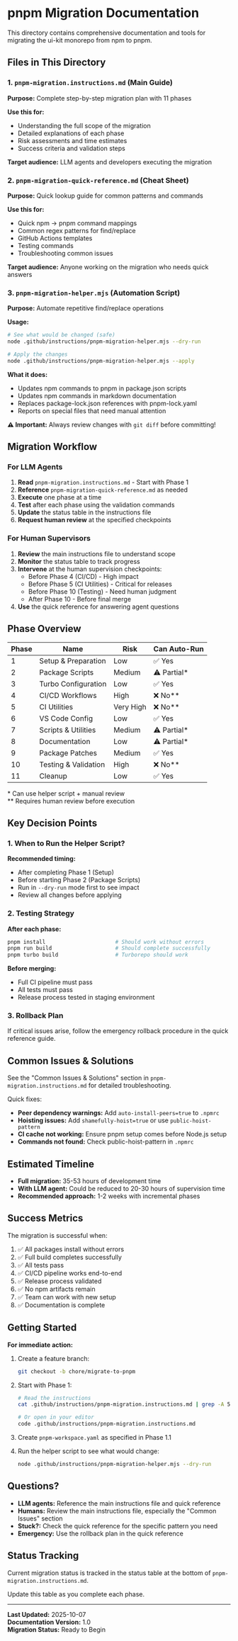 # pnpm Migration Documentation

This directory contains comprehensive documentation and tools for migrating the ui-kit monorepo from npm to pnpm.

## Files in This Directory

### 1. `pnpm-migration.instructions.md` (Main Guide)
**Purpose:** Complete step-by-step migration plan with 11 phases

**Use this for:**
- Understanding the full scope of the migration
- Detailed explanations of each phase
- Risk assessments and time estimates
- Success criteria and validation steps

**Target audience:** LLM agents and developers executing the migration

### 2. `pnpm-migration-quick-reference.md` (Cheat Sheet)
**Purpose:** Quick lookup guide for common patterns and commands

**Use this for:**
- Quick npm → pnpm command mappings
- Common regex patterns for find/replace
- GitHub Actions templates
- Testing commands
- Troubleshooting common issues

**Target audience:** Anyone working on the migration who needs quick answers

### 3. `pnpm-migration-helper.mjs` (Automation Script)
**Purpose:** Automate repetitive find/replace operations

**Usage:**
```bash
# See what would be changed (safe)
node .github/instructions/pnpm-migration-helper.mjs --dry-run

# Apply the changes
node .github/instructions/pnpm-migration-helper.mjs --apply
```

**What it does:**
- Updates npm commands to pnpm in package.json scripts
- Updates npm commands in markdown documentation
- Replaces package-lock.json references with pnpm-lock.yaml
- Reports on special files that need manual attention

**⚠️ Important:** Always review changes with `git diff` before committing!

## Migration Workflow

### For LLM Agents

1. **Read** `pnpm-migration.instructions.md` - Start with Phase 1
2. **Reference** `pnpm-migration-quick-reference.md` as needed
3. **Execute** one phase at a time
4. **Test** after each phase using the validation commands
5. **Update** the status table in the instructions file
6. **Request human review** at the specified checkpoints

### For Human Supervisors

1. **Review** the main instructions file to understand scope
2. **Monitor** the status table to track progress
3. **Intervene** at the human supervision checkpoints:
   - Before Phase 4 (CI/CD) - High impact
   - Before Phase 5 (CI Utilities) - Critical for releases
   - Before Phase 10 (Testing) - Need human judgment
   - After Phase 10 - Before final merge
4. **Use** the quick reference for answering agent questions

## Phase Overview

| Phase | Name | Risk | Can Auto-Run |
|-------|------|------|--------------|
| 1 | Setup & Preparation | Low | ✅ Yes |
| 2 | Package Scripts | Medium | ⚠️ Partial* |
| 3 | Turbo Configuration | Low | ✅ Yes |
| 4 | CI/CD Workflows | High | ❌ No** |
| 5 | CI Utilities | Very High | ❌ No** |
| 6 | VS Code Config | Low | ✅ Yes |
| 7 | Scripts & Utilities | Medium | ⚠️ Partial* |
| 8 | Documentation | Low | ⚠️ Partial* |
| 9 | Package Patches | Medium | ✅ Yes |
| 10 | Testing & Validation | High | ❌ No** |
| 11 | Cleanup | Low | ✅ Yes |

\* Can use helper script + manual review  
\** Requires human review before execution

## Key Decision Points

### 1. When to Run the Helper Script?

**Recommended timing:**
- After completing Phase 1 (Setup)
- Before starting Phase 2 (Package Scripts)
- Run in `--dry-run` mode first to see impact
- Review all changes before applying

### 2. Testing Strategy

**After each phase:**
```bash
pnpm install                      # Should work without errors
pnpm run build                    # Should complete successfully
pnpm turbo build                  # Turborepo should work
```

**Before merging:**
- Full CI pipeline must pass
- All tests must pass
- Release process tested in staging environment

### 3. Rollback Plan

If critical issues arise, follow the emergency rollback procedure in the quick reference guide.

## Common Issues & Solutions

See the "Common Issues & Solutions" section in `pnpm-migration.instructions.md` for detailed troubleshooting.

Quick fixes:
- **Peer dependency warnings:** Add `auto-install-peers=true` to `.npmrc`
- **Hoisting issues:** Add `shamefully-hoist=true` or use `public-hoist-pattern`
- **CI cache not working:** Ensure pnpm setup comes before Node.js setup
- **Commands not found:** Check public-hoist-pattern in `.npmrc`

## Estimated Timeline

- **Full migration:** 35-53 hours of development time
- **With LLM agent:** Could be reduced to 20-30 hours of supervision time
- **Recommended approach:** 1-2 weeks with incremental phases

## Success Metrics

The migration is successful when:
1. ✅ All packages install without errors
2. ✅ Full build completes successfully
3. ✅ All tests pass
4. ✅ CI/CD pipeline works end-to-end
5. ✅ Release process validated
6. ✅ No npm artifacts remain
7. ✅ Team can work with new setup
8. ✅ Documentation is complete

## Getting Started

**For immediate action:**

1. Create a feature branch:
   ```bash
   git checkout -b chore/migrate-to-pnpm
   ```

2. Start with Phase 1:
   ```bash
   # Read the instructions
   cat .github/instructions/pnpm-migration.instructions.md | grep -A 50 "Phase 1"
   
   # Or open in your editor
   code .github/instructions/pnpm-migration.instructions.md
   ```

3. Create `pnpm-workspace.yaml` as specified in Phase 1.1

4. Run the helper script to see what would change:
   ```bash
   node .github/instructions/pnpm-migration-helper.mjs --dry-run
   ```

## Questions?

- **LLM agents:** Reference the main instructions file and quick reference
- **Humans:** Review the main instructions file, especially the "Common Issues" section
- **Stuck?:** Check the quick reference for the specific pattern you need
- **Emergency:** Use the rollback plan in the quick reference

## Status Tracking

Current migration status is tracked in the status table at the bottom of `pnpm-migration.instructions.md`.

Update this table as you complete each phase.

---

**Last Updated:** 2025-10-07  
**Documentation Version:** 1.0  
**Migration Status:** Ready to Begin
